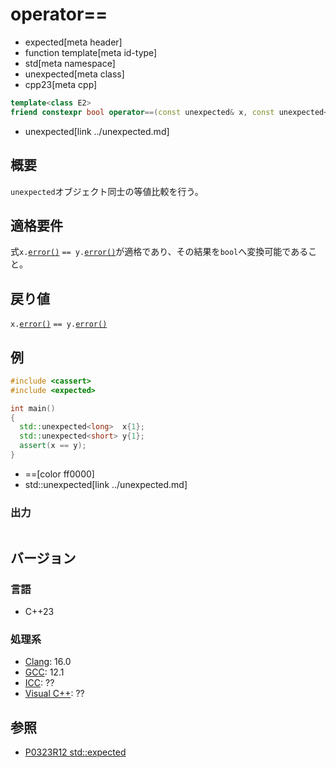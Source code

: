 # operator==
* expected[meta header]
* function template[meta id-type]
* std[meta namespace]
* unexpected[meta class]
* cpp23[meta cpp]

```cpp
template<class E2>
friend constexpr bool operator==(const unexpected& x, const unexpected<E2>& y);
```
* unexpected[link ../unexpected.md]

## 概要
`unexpected`オブジェクト同士の等値比較を行う。


## 適格要件
式`x.`[`error()`](error.md) `== y.`[`error()`](error.md)が適格であり、その結果を`bool`へ変換可能であること。


## 戻り値
`x.`[`error()`](error.md) `== y.`[`error()`](error.md)


## 例
```cpp example
#include <cassert>
#include <expected>

int main()
{
  std::unexpected<long>  x{1};
  std::unexpected<short> y{1};
  assert(x == y);
}
```
* ==[color ff0000]
* std::unexpected[link ../unexpected.md]

### 出力
```
```


## バージョン
### 言語
- C++23

### 処理系
- [Clang](/implementation.md#clang): 16.0
- [GCC](/implementation.md#gcc): 12.1
- [ICC](/implementation.md#icc): ??
- [Visual C++](/implementation.md#visual_cpp): ??


## 参照
- [P0323R12 std::expected](https://www.open-std.org/jtc1/sc22/wg21/docs/papers/2022/p0323r12.html)
